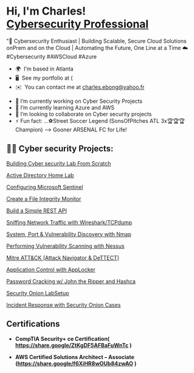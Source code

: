 <h1>Hi, I'm Charles! <br/><a href="https://github.com/chuckworkstation/chuckworkstation"></a> <a href="https://www.linkedin.com/in/">Cybersecurity Professional</a> <a ></a></h1>

"🚀 Cybersecurity Enthusiast | Building Scalable, Secure Cloud Solutions onPrem and on the Cloud | Automating the Future, One Line at a Time ☁️
#Cybersecurity #AWSCloud #Azure 

* 🌍  I'm based in Atlanta
* 🖥️  See my portfolio at (
* ✉️  You can contact me at [charles.ebong@yahoo.fr](mailto:charles.ebong@yahoo.fr)
- 🔭 I’m currently working on Cyber Security Projects
- 🌱 I’m currently learning Azure and AWS
- 👯 I’m looking to collaborate on Cyber security projects
- ⚡ Fun fact: ...⚽Street Soccer Legend (SonsOfPitches ATL 3x🏆🏆🏆 Champion)
-->  Gooner ARSENAL FC for Life!
  



<h2>👨‍💻 Cyber security Projects:</h2>


 [Building Cyber security Lab From Scratch](https://github.com/joshmadakor1/Algorithms-Practice)
 
 [Active Directory Home Lab](https://github.com/joshmadakor1/4chan-Image-Analysis-Middleware-C964)
 
 [Configuring Microsoft Sentinel](https://github.com/joshmadakor1/Algorithms-Practice)

 [Create a File Integrity Monitor](https://github.com/joshmadakor1/Algorithms-Practice)

 [Build a Simple REST API](https://github.com/joshmadakor1/Algorithms-Practice)    

 [Sniffing Network Traffic with Wireshark/TCPdump](https://github.com/joshmadakor1/Sentinel-Lab)
     

 [System, Port & Vulnerability Discovery with Nmap](https://github.com/joshmadakor1/EncrypterPOC)
 
 [Performing Vulnerability Scanning with Nessus](https://github.com/joshmadakor1/Package-Delivery-Pathfinding-Algorithm)
 
 [Mitre ATT&CK (Attack Navigator & DeTTECT)](https://github.com/joshmadakor1/EncrypterPOC)
 
 [Application Control with AppLocker](https://github.com/joshmadakor1/EncrypterPOC)
 

 [Password Cracking w/ John the Ripper and Hashca](https://github.com/joshmadakor1/EncrypterPOC)
    

 [Security Onion LabSetup](https://github.com/joshmadakor1/EncrypterPOC)
 
 [Incident Response with Security Onion Cases](https://github.com/joshmadakor1/EncrypterPOC)

<h2>Certifications</h2>

- <b>CompTIA Security+ ce Certification( https://share.google/ZtKgDF5AFBaFuWnTc )</b>

- <b>AWS Certified Solutions Architect – Associate (https://share.google/f6XiHR8wOUb84zwAO )</b>
  
  


